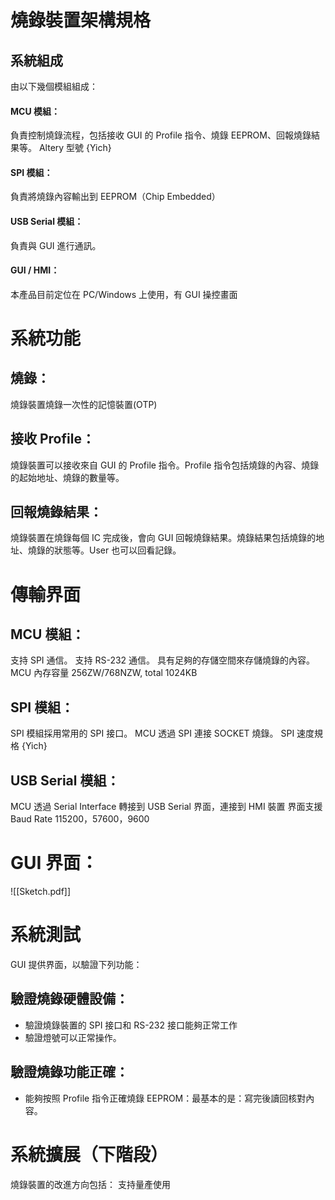 
# 燒錄裝置架構規格

## 系統組成
由以下幾個模組組成：
#### MCU 模組：
負責控制燒錄流程，包括接收 GUI 的 Profile 指令、燒錄 EEPROM、回報燒錄結果等。
Altery 型號 {Yich}
#### SPI 模組：
負責將燒錄內容輸出到 EEPROM（Chip Embedded）
#### USB Serial 模組：
負責與 GUI 進行通訊。
#### GUI / HMI：
本產品目前定位在 PC/Windows 上使用，有 GUI 操控畫面

# 系統功能
## 燒錄：
燒錄裝置燒錄一次性的記憶裝置(OTP)
## 接收 Profile：
燒錄裝置可以接收來自 GUI 的 Profile 指令。Profile 指令包括燒錄的內容、燒錄的起始地址、燒錄的數量等。
## 回報燒錄結果：
燒錄裝置在燒錄每個 IC 完成後，會向 GUI 回報燒錄結果。燒錄結果包括燒錄的地址、燒錄的狀態等。User 也可以回看記錄。

# 傳輸界面
## MCU 模組：
支持 SPI 通信。
支持 RS-232 通信。
具有足夠的存儲空間來存儲燒錄的內容。MCU 內存容量 256ZW/768NZW, total 1024KB

## SPI 模組：
SPI 模組採用常用的 SPI 接口。
MCU 透過 SPI 連接 SOCKET 燒錄。
SPI 速度規格 {Yich} 
## USB Serial 模組：
MCU 透過 Serial Interface 轉接到 USB Serial 界面，連接到 HMI 裝置
界面支援 Baud Rate 115200，57600，9600

# GUI 界面：
![[Sketch.pdf]]


# 系統測試
GUI 提供界面，以驗證下列功能：
## 驗證燒錄硬體設備：
+ 驗證燒錄裝置的 SPI 接口和 RS-232 接口能夠正常工作
+ 驗證燈號可以正常操作。
## 驗證燒錄功能正確：
+ 能夠按照 Profile 指令正確燒錄 EEPROM：最基本的是：寫完後讀回核對內容。

# 系統擴展（下階段）
燒錄裝置的改進方向包括：
支持量產使用
